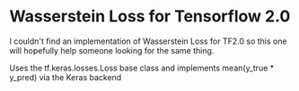 # Wasserstein Loss for Tensorflow 2.0

I couldn't find an implementation of Wasserstein Loss for TF2.0 so this one will hopefully help someone looking for the same thing. 

Uses the tf.keras.losses.Loss base class and implements mean(y_true * y_pred) via the Keras backend
